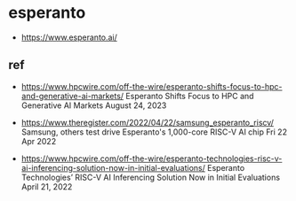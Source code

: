 # esperanto

- https://www.esperanto.ai/

## ref

- https://www.hpcwire.com/off-the-wire/esperanto-shifts-focus-to-hpc-and-generative-ai-markets/
  Esperanto Shifts Focus to HPC and Generative AI Markets
  August 24, 2023

- https://www.theregister.com/2022/04/22/samsung_esperanto_riscv/
  Samsung, others test drive Esperanto's 1,000-core RISC-V AI chip
  Fri 22 Apr 2022

- https://www.hpcwire.com/off-the-wire/esperanto-technologies-risc-v-ai-inferencing-solution-now-in-initial-evaluations/
  Esperanto Technologies’ RISC-V AI Inferencing Solution Now in Initial Evaluations
  April 21, 2022
